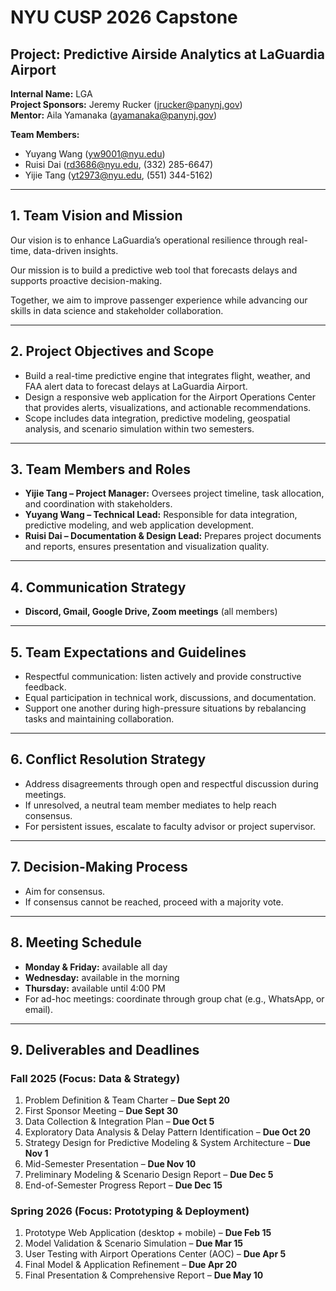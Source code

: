 # NYU CUSP 2026 Capstone  
## Project: Predictive Airside Analytics at LaGuardia Airport  

**Internal Name:** LGA  
**Project Sponsors:** Jeremy Rucker (jrucker@panynj.gov)  
**Mentor:** Aila Yamanaka (ayamanaka@panynj.gov)  

**Team Members:**  
- Yuyang Wang (yw9001@nyu.edu)  
- Ruisi Dai (rd3686@nyu.edu, (332) 285-6647)  
- Yijie Tang (yt2973@nyu.edu, (551) 344-5162)  

---

## 1. Team Vision and Mission
Our vision is to enhance LaGuardia’s operational resilience through real-time, data-driven insights.  

Our mission is to build a predictive web tool that forecasts delays and supports proactive decision-making.  

Together, we aim to improve passenger experience while advancing our skills in data science and stakeholder collaboration.  

---

## 2. Project Objectives and Scope
- Build a real-time predictive engine that integrates flight, weather, and FAA alert data to forecast delays at LaGuardia Airport.  
- Design a responsive web application for the Airport Operations Center that provides alerts, visualizations, and actionable recommendations.  
- Scope includes data integration, predictive modeling, geospatial analysis, and scenario simulation within two semesters.  

---

## 3. Team Members and Roles
- **Yijie Tang – Project Manager:** Oversees project timeline, task allocation, and coordination with stakeholders.  
- **Yuyang Wang – Technical Lead:** Responsible for data integration, predictive modeling, and web application development.  
- **Ruisi Dai – Documentation & Design Lead:** Prepares project documents and reports, ensures presentation and visualization quality.  

---

## 4. Communication Strategy
- **Discord, Gmail, Google Drive, Zoom meetings** (all members)  

---

## 5. Team Expectations and Guidelines
- Respectful communication: listen actively and provide constructive feedback.  
- Equal participation in technical work, discussions, and documentation.  
- Support one another during high-pressure situations by rebalancing tasks and maintaining collaboration.  

---

## 6. Conflict Resolution Strategy
- Address disagreements through open and respectful discussion during meetings.  
- If unresolved, a neutral team member mediates to help reach consensus.  
- For persistent issues, escalate to faculty advisor or project supervisor.  

---

## 7. Decision-Making Process
- Aim for consensus.  
- If consensus cannot be reached, proceed with a majority vote.  

---

## 8. Meeting Schedule
- **Monday & Friday:** available all day  
- **Wednesday:** available in the morning  
- **Thursday:** available until 4:00 PM  
- For ad-hoc meetings: coordinate through group chat (e.g., WhatsApp, or email).  

---

## 9. Deliverables and Deadlines  

### Fall 2025 (Focus: Data & Strategy)  
1. Problem Definition & Team Charter – **Due Sept 20**  
2. First Sponsor Meeting – **Due Sept 30**  
3. Data Collection & Integration Plan – **Due Oct 5**  
4. Exploratory Data Analysis & Delay Pattern Identification – **Due Oct 20**  
5. Strategy Design for Predictive Modeling & System Architecture – **Due Nov 1**  
6. Mid-Semester Presentation – **Due Nov 10**  
7. Preliminary Modeling & Scenario Design Report – **Due Dec 5**  
8. End-of-Semester Progress Report – **Due Dec 15**  

### Spring 2026 (Focus: Prototyping & Deployment)  
1. Prototype Web Application (desktop + mobile) – **Due Feb 15**  
2. Model Validation & Scenario Simulation – **Due Mar 15**  
3. User Testing with Airport Operations Center (AOC) – **Due Apr 5**  
4. Final Model & Application Refinement – **Due Apr 20**  
5. Final Presentation & Comprehensive Report – **Due May 10**  
